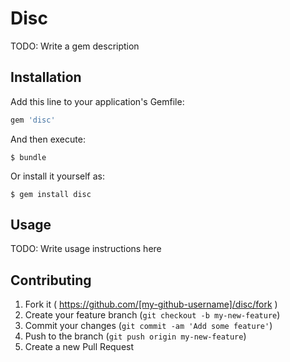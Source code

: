 # Disc

TODO: Write a gem description

## Installation

Add this line to your application's Gemfile:

```ruby
gem 'disc'
```

And then execute:

    $ bundle

Or install it yourself as:

    $ gem install disc

## Usage

TODO: Write usage instructions here

## Contributing

1. Fork it ( https://github.com/[my-github-username]/disc/fork )
2. Create your feature branch (`git checkout -b my-new-feature`)
3. Commit your changes (`git commit -am 'Add some feature'`)
4. Push to the branch (`git push origin my-new-feature`)
5. Create a new Pull Request
